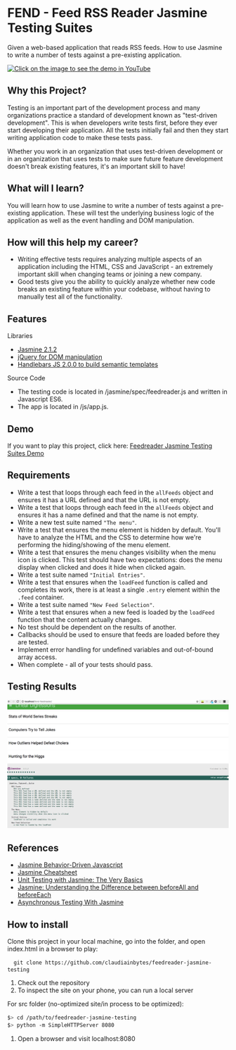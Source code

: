 FEND - Feed RSS Reader Jasmine Testing Suites
===========================================

Given a web-based application that reads RSS feeds. How to use Jasmine to write a number of tests against a pre-existing application.

[![Click on the image to see the demo in YouTube](https://img.youtube.com/vi/E5QiTgOLPKA/0.jpg)](https://www.youtube.com/watch?v=E5QiTgOLPKA)

## Why this Project?

Testing is an important part of the development process and many organizations practice a standard of development known as "test-driven development". This is when developers write tests first, before they ever start developing their application. All the tests initially fail and then they start writing application code to make these tests pass.

Whether you work in an organization that uses test-driven development or in an organization that uses tests to make sure future feature development doesn't break existing features, it's an important skill to have!


## What will I learn?

You will learn how to use Jasmine to write a number of tests against a pre-existing application. These will test the underlying business logic of the application as well as the event handling and DOM manipulation.


## How will this help my career?

* Writing effective tests requires analyzing multiple aspects of an application including the HTML, CSS and JavaScript - an extremely important skill when changing teams or joining a new company.
* Good tests give you the ability to quickly analyze whether new code breaks an existing feature within your codebase, without having to manually test all of the functionality.

## Features

Libraries

- [Jasmine 2.1.2](http://jasmine.github.io/)
- [jQuery for DOM manipulation](http://jquery.com/)
- [Handlebars JS 2.0.0 to build semantic templates](http://handlebarsjs.com/)

Source Code

- The testing code is located in  /jasmine/spec/feedreader.js and written in Javascript ES6.
- The app is located in /js/app.js.

## Demo

If you want to play this project, click here: [Feedreader Jasmine Testing Suites Demo](https://www.youtube.com/watch?v=E5QiTgOLPKA)

## Requirements

- Write a test that loops through each feed in the `allFeeds` object and ensures it has a URL defined and that the URL is not empty.
- Write a test that loops through each feed in the `allFeeds` object and ensures it has a name defined and that the name is not empty.
- Write a new test suite named `"The menu"`.
- Write a test that ensures the menu element is hidden by default. You'll have to analyze the HTML and the CSS to determine how we're performing the hiding/showing of the menu element.
- Write a test that ensures the menu changes visibility when the menu icon is clicked. This test should have two expectations: does the menu display when clicked and does it hide when clicked again.
- Write a test suite named `"Initial Entries"`.
- Write a test that ensures when the `loadFeed` function is called and completes its work, there is at least a single `.entry` element within the `.feed` container.
- Write a test suite named `"New Feed Selection"`.
- Write a test that ensures when a new feed is loaded by the `loadFeed` function that the content actually changes.
- No test should be dependent on the results of another.
- Callbacks should be used to ensure that feeds are loaded before they are tested.
- Implement error handling for undefined variables and out-of-bound array access.
- When complete - all of your tests should pass.

## Testing Results

![alt Testing Results](https://github.com/claudiainbytes/feedreader-jasmine-testing/blob/master/about/screenshot.png)

## References

- [Jasmine Behavior-Driven Javascript ](https://jasmine.github.io/)
- [Jasmine Cheatsheet](https://devhints.io/jasmine)
- [Unit Testing with Jasmine: The Very Basics](https://dev.to/aurelkurtula/unit-testing-with-jasmine-the-very-basics-74k)
- [Jasmine: Understanding the Difference between beforeAll and beforeEach](http://breazeal.com/blog/jasmineBefore.html)
- [Asynchronous Testing With Jasmine](https://metabroadcast.com/blog/asynchronous-testing-with-jasmine)

## How to install

Clone this project in your local machine, go into the folder, and open index.html in a browser to play:
```
  git clone https://github.com/claudiainbytes/feedreader-jasmine-testing

```

1. Check out the repository
1. To inspect the site on your phone, you can run a local server

For src folder (no-optimized site/in process to be optimized):

  ```bash
  $> cd /path/to/feedreader-jasmine-testing
  $> python -m SimpleHTTPServer 8080
  ```

1. Open a browser and visit localhost:8080

